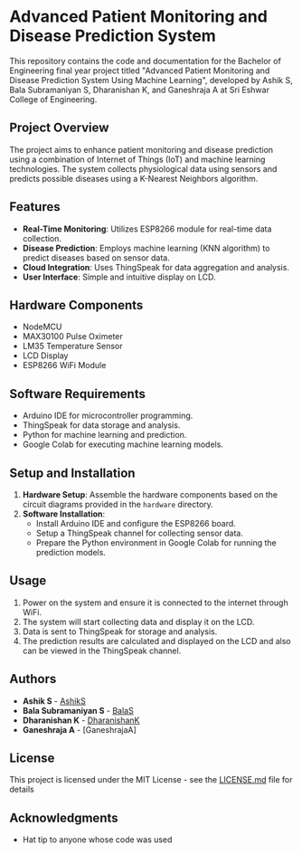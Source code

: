 # Advanced Patient Monitoring and Disease Prediction System

This repository contains the code and documentation for the Bachelor of Engineering final year project titled "Advanced Patient Monitoring and Disease Prediction System Using Machine Learning", developed by Ashik S, Bala Subramaniyan S, Dharanishan K, and Ganeshraja A at Sri Eshwar College of Engineering.

## Project Overview

The project aims to enhance patient monitoring and disease prediction using a combination of Internet of Things (IoT) and machine learning technologies. The system collects physiological data using sensors and predicts possible diseases using a K-Nearest Neighbors algorithm.

## Features

- **Real-Time Monitoring**: Utilizes ESP8266 module for real-time data collection.
- **Disease Prediction**: Employs machine learning (KNN algorithm) to predict diseases based on sensor data.
- **Cloud Integration**: Uses ThingSpeak for data aggregation and analysis.
- **User Interface**: Simple and intuitive display on LCD.

## Hardware Components

- NodeMCU
- MAX30100 Pulse Oximeter
- LM35 Temperature Sensor
- LCD Display
- ESP8266 WiFi Module

## Software Requirements

- Arduino IDE for microcontroller programming.
- ThingSpeak for data storage and analysis.
- Python for machine learning and prediction.
- Google Colab for executing machine learning models.

## Setup and Installation

1. **Hardware Setup**: Assemble the hardware components based on the circuit diagrams provided in the `hardware` directory.
2. **Software Installation**:
   - Install Arduino IDE and configure the ESP8266 board.
   - Setup a ThingSpeak channel for collecting sensor data.
   - Prepare the Python environment in Google Colab for running the prediction models.

## Usage

1. Power on the system and ensure it is connected to the internet through WiFi.
2. The system will start collecting data and display it on the LCD.
3. Data is sent to ThingSpeak for storage and analysis.
4. The prediction results are calculated and displayed on the LCD and also can be viewed in the ThingSpeak channel.


## Authors

- **Ashik S** - [AshikS](https://github.com/AshikS)
- **Bala Subramaniyan S** - [BalaS](https://github.com/BalaS)
- **Dharanishan K** - [DharanishanK](https://github.com/DharanishanK)
- **Ganeshraja A** - [GaneshrajaA]

## License

This project is licensed under the MIT License - see the [LICENSE.md](LICENSE.md) file for details

## Acknowledgments

- Hat tip to anyone whose code was used


